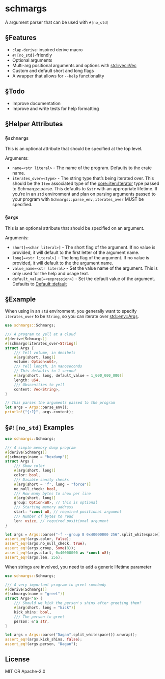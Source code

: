 # schmargs

A argument parser that can be used with `#[no_std]`

## §Features

* `clap-derive`-inspired derive macro
* `#![no_std]`-friendly
* Optional arguments
* Multi-arg positional arguments and options with [std::vec::Vec](https://doc.rust-lang.org/1.82.0/alloc/vec/struct.Vec.html)
* Custom and default short and long flags
* A wrapper that allows for `--help` functionality

## §Todo

* Improve documentation
* Improve and write tests for help formatting

## §Helper Attributes

### §`schmargs`

This is an optional attribute that should be specified at the top level.

Arguments:

* `name=<str literal>` - The name of the program. Defaults to the crate name.
* `iterates_over=<type>` - The string type that’s being iterated over. This should be the `Item`
  associated type of the [core::iter::Iterator](https://doc.rust-lang.org/1.82.0/core/iter/traits/iterator/trait.Iterator.html) type passed to Schmargs::parse. This defaults
  to `&str` with an appropriate lifetime. If you’re in an `std` environment and plan on parsing
  arguments passed to your program with `Schmargs::parse_env`, `iterates_over` MUST be specified.

### §`args`

This is an optional attribute that should be specified on an argument.

Arguments:

* `short[=<char literal>]` - The short flag of the argument. If no value is provided, it will
  default to the first letter of the argument name.
* `long[=<str literal>]` - The long flag of the argument. If no value is provided, it will
  default to the the argument name.
* `value_name=<str literal>` - Set the value name of the argument. This is only used for the
  help and usage text.
* `default_value[=<expression>]` - Set the default value of the argument. Defaults to
  [Default::default](https://doc.rust-lang.org/1.82.0/core/default/trait.Default.html#tymethod.default)

## §Example

When using in an `std` environment, you generally want to specify `iterates_over` to be
`String`, so you can iterate over [std::env::Args](https://doc.rust-lang.org/1.82.0/std/env/struct.Args.html).

```rust
use schmargs::Schmargs;

/// A program to yell at a cloud
#[derive(Schmargs)]
#[schmargs(iterates_over=String)]
struct Args {
    /// Yell volume, in decibels
    #[arg(short, long)]
    volume: Option<u64>,
    /// Yell length, in nanoseconds
    // This defaults to 1 second
    #[arg(short, long, default_value = 1_000_000_000)]
    length: u64,
    /// Obscenities to yell
    content: Vec<String>,
}

// This parses the arguments passed to the program
let args = Args::parse_env();
println!("{:?}", args.content);
```

## §`#![no_std]` Examples

```rust
use schmargs::Schmargs;

/// A simple memory dump program
#[derive(Schmargs)]
#[schmargs(name = "hexdump")]
struct Args {
    /// Show color
    #[arg(short, long)]
    color: bool,
    /// Disable sanity checks
    #[arg(short = 'f', long = "force")]
    no_null_check: bool,
    /// How many bytes to show per line
    #[arg(short, long)]
    group: Option<u8>, // this is optional
    /// Starting memory address
    start: *const u8, // required positional argument
    /// Number of bytes to read
    len: usize, // required positional argument
}

let args = Args::parse("-f --group 8 0x40000000 256".split_whitespace()).unwrap();
assert_eq!(args.color, false);
assert_eq!(args.no_null_check, true);
assert_eq!(args.group, Some(8));
assert_eq!(args.start, 0x40000000 as *const u8);
assert_eq!(args.len, 256);
```

When strings are involved, you need to add a generic lifetime parameter

```rust
use schmargs::Schmargs;

/// A very important program to greet somebody
#[derive(Schmargs)]
#[schmargs(name = "greet")]
struct Args<'a> {
    /// Should we kick the person's shins after greeting them?
    #[arg(short, long = "kick")]
    kick_shins: bool,
    /// The person to greet
    person: &'a str,
}

let args = Args::parse("Dagan".split_whitespace()).unwrap();
assert_eq!(args.kick_shins, false);
assert_eq!(args.person, "Dagan");
```

## License

MIT OR Apache-2.0
